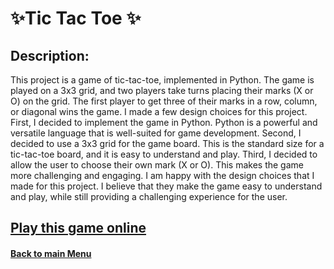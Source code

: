 
# ✨Tic Tac Toe ✨
 

## Description:

This project is a game of tic-tac-toe, implemented in Python. 
The game is played on a 3x3 grid, and two players take turns placing their marks (X or O) on the grid. 
The first player to get three of their marks in a row, column, or diagonal wins the game.
I made a few design choices for this project. First, I decided to implement the game in Python. Python is a powerful and versatile language that is well-suited for game development. Second, I decided to use a 3x3 grid for the game board. This is the standard size for a tic-tac-toe board, and it is easy to understand and play. Third, I decided to allow the user to choose their own mark (X or O). This makes the game more challenging and engaging.
I am happy with the design choices that I made for this project. I believe that they make the game easy to understand and play, while still providing a challenging experience for the user.

## [Play this game online](https://www.online-python.com/oQn49MZL3r ) 

 #### [Back to main Menu](https://github.com/PeJiR/Harvard-University-Certificates/tree/main)
